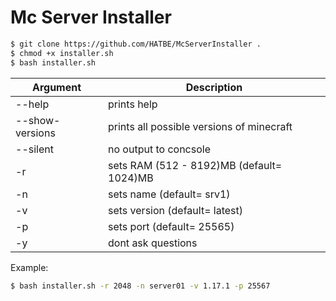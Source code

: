 # Mc Server Installer

``` bash
$ git clone https://github.com/HATBE/McServerInstaller .
$ chmod +x installer.sh
$ bash installer.sh
```

| Argument        | Description                               |
|-----------------|-------------------------------------------|
| --help          | prints help                               |
| --show-versions | prints all possible versions of minecraft |
| --silent        | no output to concsole                     |
| -r              | sets RAM (512 - 8192)MB (default= 1024)MB |
| -n              | sets name (default= srv1)                 |
| -v              | sets version (default= latest)            |
| -p              | sets port (default= 25565)                |
| -y              | dont ask questions                        |

Example:

``` bash
$ bash installer.sh -r 2048 -n server01 -v 1.17.1 -p 25567
```

